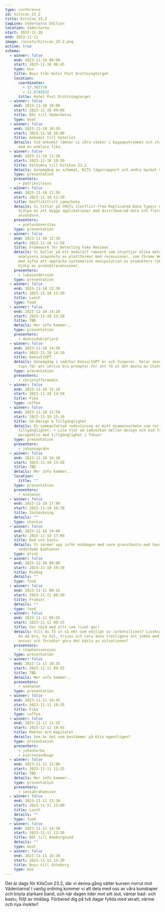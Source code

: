 ```yaml
---
type: conference
id: kitscon_23_2
title: KitsCon 23.2
tagLine: Väderöarna Edition
location: Väderöarna
start: 2023-11-10
end: 2023-11-11
image: /assets/kitscon_23-2.png
active: true
schema:
  - winner: false
    end: 2023-11-10 09:00
    start: 2023-11-10 06:45
    type: bus
    title: Buss från Hotel Post Drottningtorget
    location:
      coordinates:
        - 57.707779
        - 11.9745632
      title: Hotel Post Drottningtorget
  - winner: false
    end: 2023-11-10 10:00
    start: 2023-11-10 09:00
    title: Båt till Väderöarna
    type: boat
  - winner: false
    end: 2023-11-10 10:30
    start: 2023-11-10 10:00
    title: Ankomst till hotellet
    details: Vid ankomst lämnar vi våra väskor i bagageutrymmet och startar dagen
      med en enklare fika.
  - winner: false
    end: 2023-11-10 11:10
    start: 2023-11-10 10:30
    title: Välkomna till KitsCon 23.2
    details: Genomgång av schemat, KITS lägesrapport och andra mycket viktiga saker!
    type: presentation
    presenters:
      - patriknilsson
  - winner: false
    end: 2023-11-10 11:50
    start: 2023-11-10 11:10
    title: Konfliktfritt samarbete
    details: Vi tittar på CRDTs (Conflict-free Replicated Data Types) och hur de kan
      hjälpa en att bygga applikationer med distribuerad data och flera
      användare.
    presenters:
      - pontusdoverstav
    type: presentation
  - winner: false
    end: 2023-11-10 12:30
    start: 2023-11-10 11:50
    title: Framework for Detecting Fake Reviews
    details: Vi kollar på ett modulärt ramverk som utnyttjar olika metoder för att
      analysera snapshots av plattformar med recensioner, som Chrome Web Store,
      med syfte att upptäcka systematisk manipulation av produkters rykte med
      hjälp av produktrecensioner.
    presenters:
      - lukasandersson
    type: presentation
  - winner: false
    end: 2023-11-10 13:30
    start: 2023-11-10 12:30
    title: Lunch
    type: food
  - winner: false
    end: 2023-11-10 14:10
    start: 2023-11-10 13:30
    title: TBD
    details: Mer info kommer..
    type: presentation
    presenters:
      - dennisdubrefjord
  - winner: false
    end: 2023-11-10 14:50
    start: 2023-11-10 14:10
    title: KonsultGPT
    details: Genomgång i vad/hur KonsultGPT är och fungerar. Delar även med mig av
      tips för att skriva bra promptar för att få ut det mesta av ChatGPT.
    type: presentation
    presenters:
      - christoffermedin
  - winner: false
    end: 2023-11-10 15:10
    start: 2023-11-10 14:50
    title: Fika
    type: coffee
  - winner: false
    end: 2023-11-10 15:50
    start: 2023-11-10 15:10
    title: UX-Design & Tillgänglighet
    details: En sammanfattad redovisning av mitt examensarbete som rör UX-Design och
      tillgänglighet. + Lite tjat om samverkan mellan design och kod från ett
      perspektiv med tillgänglighet i fokus!
    type: presentation
    presenters:
      - johannagrahn
  - winner: false
    end: 2023-11-10 16:30
    start: 2023-11-10 15:50
    title: TBD
    details: Mer info kommer..
    location:
      title: ""
    type: presentation
    presenters:
      - anononon
  - winner: false
    end: 2023-11-10 17:00
    start: 2023-11-10 16:30
    title: Incheckning
    details: ""
    type: checkin
  - winner: false
    end: 2023-11-10 19:00
    start: 2023-11-10 17:00
    title: Bad och bastu
    details: Vi värmer upp inför middagen med varm granitbastu med havsutsikt och
      vedeldade badtunnor.
    type: drink
  - winner: false
    end: 2023-11-10 00:00
    start: 2023-11-10 19:30
    title: Middag
    details: ""
    type: food
  - winner: false
    end: 2023-11-11 09:15
    start: 2023-11-11 08:30
    title: Frukost
    details: ""
    type: food
  - winner: false
    end: 2023-11-11 09:55
    start: 2023-11-11 09:15
    title: Var nöjd med allt som livet ger!
    details: Vill du få ut så mkt som möjligt av (arbets)livet? Livskvalitet? Vill
      du må bra, ha kul, trivas och vara ännu trevligare att jobba med? Tar du
      ansvar och försöker göra det bästa av situationen?
    presenters:
      - stephansvensson
    type: presentation
  - winner: false
    end: 2023-11-11 10:35
    start: 2023-11-11 09:55
    title: TBD
    details: Mer info kommer..
    presenters:
      - anononon
    type: presentation
  - winner: false
    end: 2023-11-11 10:45
    start: 2023-11-11 10:35
    title: Fika
    type: coffee
  - winner: false
    end: 2023-11-11 11:25
    start: 2023-11-11 10:45
    title: Makten och Kapitalet
    details: Vem är det som bestämmer på Kits egentligen?
    type: presentation
    presenters:
      - johanherbo
      - pierresandboge
  - winner: false
    end: 2023-11-11 12:00
    start: 2023-11-11 11:25
    title: TBD
    details: Mer info kommer..
    type: presentation
    presenters:
      - jensabrahamsson
  - winner: false
    end: 2023-11-11 13:30
    start: 2023-11-11 12:00
    title: Lunch
    details: ""
    type: food
  - winner: false
    end: 2023-11-11 14:30
    start: 2023-11-11 13:30
    title: Båt till Hamburgsund
    details: ""
    type: boat
  - winner: false
    end: 2023-11-11 16:30
    start: 2023-11-11 14:30
    title: Buss till Göteborg
    type: bus
---
```


Det är dags för KitsCon 23.2, där vi denna gång sätter kursen norrut mot Väderöarna! I vanlig ordning kommer vi att dela med oss av våra kunskaper och knyta starkare band, och när dagen lider mot sitt slut, väntar bad- och bastu, följt av middag. Förbered dig på två dagar fyllda med skratt, värme och nya insikter!
